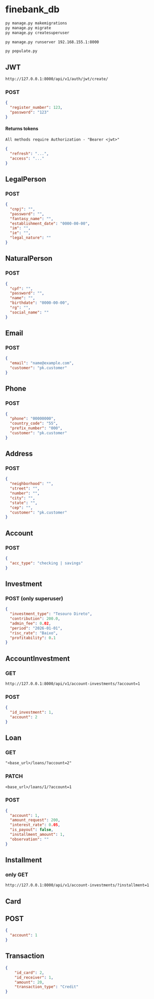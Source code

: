 # finebank_db
```cmd
py manage.py makemigrations
py manage.py migrate
py manage.py createsuperuser

py manage.py runserver 192.168.155.1:8000

py populate.py
```



## JWT
```txt
http://127.0.0.1:8000/api/v1/auth/jwt/create/
```
### POST
```json
{
  "register_number": 123,
  "password": "123"
}


```


#### Returns tokens
```txt
All methods require Authorization - "Bearer <jwt>"
```

```json
{
  "refresh": "...",
  "access": "..."
}
```


## LegalPerson
### POST
```json
{
  "cnpj": "",
  "password": "",
  "fantasy_name": "",
  "establishment_date": "0000-00-00",
  "im": "",
  "ie": "",
  "legal_nature": ""
}
```


## NaturalPerson
### POST
```json
{
  "cpf": "",
  "password": "",
  "name": "",
  "birthdate": "0000-00-00",
  "rg": "",
  "social_name": ""
}
```


## Email
### POST
```json
{
  "email": "name@example.com",
  "customer": "pk.customer"
}
```


## Phone
### POST
```json
{
  "phone": "00000000",
  "country_code": "55",
  "prefix_number": "000",
  "customer": "pk.customer"
}
```


## Address
### POST
```json
{
  "neighborhood": "",
  "street": "",
  "number": "",
  "city": "",
  "state": "",
  "cep": "",
  "customer": "pk.customer"
}
```


## Account
### POST
```json
{
  "acc_type": "checking | savings"
}
```


## Investment
### POST (only superuser)
```json
{
  "investment_type": "Tesouro Direto",
  "contribution": 200.0,
  "admin_fee": 0.02,
  "period": "2026-01-01",
  "risc_rate": "Baixo",
  "profitability": 0.1
}
```


## AccountInvestment

### GET
```txt
http://127.0.0.1:8000/api/v1/account-investments/?account=1
```

### POST
```json
{
  "id_investment": 1,
  "account": 2
}
```


## Loan

### GET
```txt
"<base_url>/loans/?account=2"
```

### PATCH
```txt
<base_url>/loans/1/?account=1
```

### POST
```json
{
  "account": 1,
  "amount_request": 200,
  "interest_rate": 0.05,
  "is_payout": false,
  "installment_amount": 1,
  "observation": ""
}
```

## Installment
### only GET
```txt
http://127.0.0.1:8000/api/v1/account-investments/?installment=1
```


## Card
## POST
```json
{
  "account": 1
}
```


## Transaction

```json
{
	"id_card": 2,
	"id_receiver": 1,
	"amount": 20,
	"transaction_type": "Credit"
}
```
